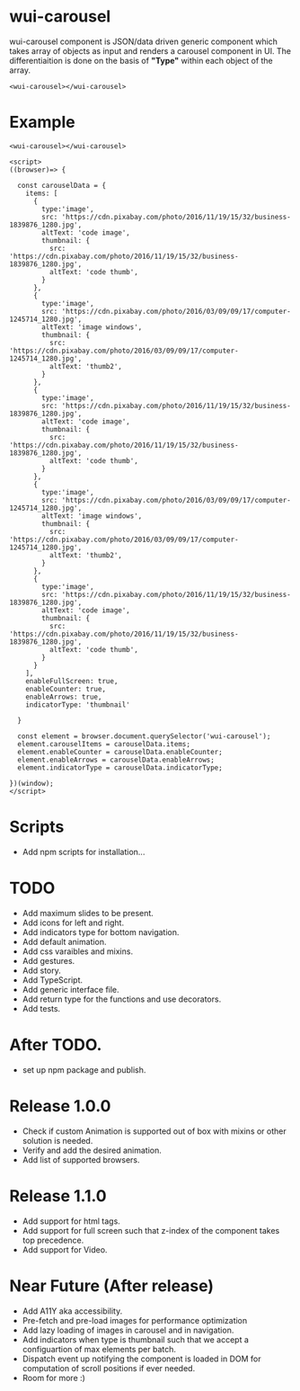 # wui-carousel
wui-carousel component is JSON/data driven generic component which takes array of objects as input and renders a carousel component in UI. The differentiaition is done on the basis of <strong> "Type"</strong> within each object of the array.

`<wui-carousel></wui-carousel>`

# Example
`<wui-carousel></wui-carousel>`
```
<script>
((browser)=> {
  
  const carouselData = {
    items: [
      {
        type:'image',
        src: 'https://cdn.pixabay.com/photo/2016/11/19/15/32/business-1839876_1280.jpg',
        altText: 'code image',
        thumbnail: {
          src: 'https://cdn.pixabay.com/photo/2016/11/19/15/32/business-1839876_1280.jpg',
          altText: 'code thumb',
        }
      },
      {
        type:'image',
        src: 'https://cdn.pixabay.com/photo/2016/03/09/09/17/computer-1245714_1280.jpg',
        altText: 'image windows',
        thumbnail: {
          src: 'https://cdn.pixabay.com/photo/2016/03/09/09/17/computer-1245714_1280.jpg',
          altText: 'thumb2',
        }
      },
      {
        type:'image',
        src: 'https://cdn.pixabay.com/photo/2016/11/19/15/32/business-1839876_1280.jpg',
        altText: 'code image',
        thumbnail: {
          src: 'https://cdn.pixabay.com/photo/2016/11/19/15/32/business-1839876_1280.jpg',
          altText: 'code thumb',
        }
      },
      {
        type:'image',
        src: 'https://cdn.pixabay.com/photo/2016/03/09/09/17/computer-1245714_1280.jpg',
        altText: 'image windows',
        thumbnail: {
          src: 'https://cdn.pixabay.com/photo/2016/03/09/09/17/computer-1245714_1280.jpg',
          altText: 'thumb2',
        }
      },
      {
        type:'image',
        src: 'https://cdn.pixabay.com/photo/2016/11/19/15/32/business-1839876_1280.jpg',
        altText: 'code image',
        thumbnail: {
          src: 'https://cdn.pixabay.com/photo/2016/11/19/15/32/business-1839876_1280.jpg',
          altText: 'code thumb',
        }
      }
    ],
    enableFullScreen: true,
    enableCounter: true,
    enableArrows: true,
    indicatorType: 'thumbnail'

  }

  const element = browser.document.querySelector('wui-carousel');
  element.carouselItems = carouselData.items;
  element.enableCounter = carouselData.enableCounter;
  element.enableArrows = carouselData.enableArrows;
  element.indicatorType = carouselData.indicatorType;

})(window);
</script>
```
# Scripts
* Add npm scripts for installation...

# TODO 
* Add maximum slides to be present. 
* Add icons for left and right.
* Add indicators type for bottom navigation.
* Add default animation.
* Add css varaibles and mixins.
* Add gestures.
* Add story.
* Add TypeScript.
* Add generic interface file.
* Add return type for the functions and use decorators.
* Add tests.

# After TODO.
* set up npm package and publish.

# Release 1.0.0
* Check if custom Animation is supported out of box with mixins or other solution is needed. 
* Verify and add the desired animation.
* Add list of supported browsers.

# Release 1.1.0
* Add support for html tags.
* Add support for full screen such that z-index of the component takes top precedence. 
* Add support for Video.

# Near Future (After release)
* Add A11Y aka accessibility.
* Pre-fetch and pre-load images for performance optimization
* Add lazy loading of images in carousel and in navigation.
* Add indicators when type is thumbnail such that we accept a configuartion of max elements per batch.
* Dispatch event up notifying the component is loaded in DOM for computation of scroll positions if ever needed.
* Room for more :)

